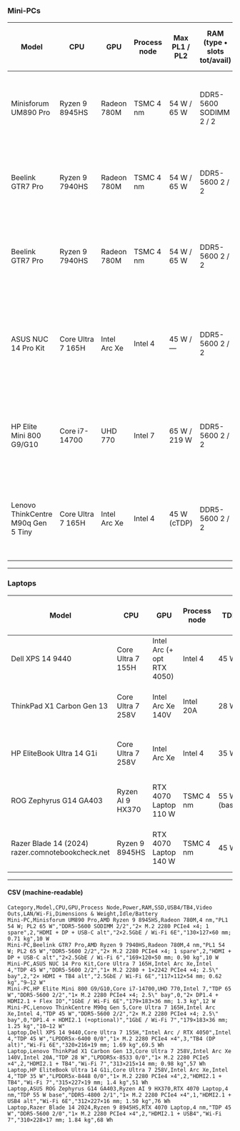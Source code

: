 ### Mini-PCs  

| Model | CPU | GPU | Process node | Max PL1 / PL2 | RAM (type • slots tot/avail) | SSD (lanes • spare bay) | USB-4 / TB4 | Video outs | LAN / Wi-Fi | Dimensions & weight | Idle power |
|-------|-----|-----|--------------|---------------|-----------------------------|-------------------------|-------------|------------|-------------|---------------------|------------|
| Minisforum UM890 Pro  | Ryzen 9 8945HS | Radeon 780M | TSMC 4 nm | 54 W / 65 W | DDR5-5600 SODIMM 2 / 2 | 2× M.2 2280 PCIe 4.0 ×4 • 1 spare | 2 | HDMI + DP + USB-C alt | 2× 2.5 GbE / Wi-Fi 6E | 130 × 127 × 60 mm; 0.71 kg | ~10 W |
| Beelink GTR7 Pro  | Ryzen 9 7940HS | Radeon 780M | TSMC 4 nm | 54 W / 65 W | DDR5-5600 2 / 2 | 2× M.2 2280 PCIe 4.0 ×4 • 1 spare | 2 | HDMI + DP + USB-C alt | 2× 2.5 GbE / Wi-Fi 6 | 169 × 120 × 50 mm; 0.90 kg | ~10 W |
Beelink GTR7 Pro  | Ryzen 9 7940HS | Radeon 780M | TSMC 4 nm | 54 W / 65 W | DDR5-5600 2 / 2 | 2× M.2 2280 PCIe 4.0 ×4 • 1 spare | 2 | HDMI + DP + USB-C alt | 2× 2.5 GbE / Wi-Fi 6 | 169 × 120 × 50 mm; 0.90 kg | ~10 W
ASUS NUC 14 Pro Kit  | Core Ultra 7 165H | Intel Arc Xe | Intel 4 | 45 W / — | DDR5-5600 2 / 2 | 1× M.2 2280 + 1× 2242 PCIe 4.0 ×4 • 2.5″ bay spare | 2 | 2× HDMI + TB4 alt | 2.5 GbE / Wi-Fi 6E | 117 × 112 × 54 mm; 0.62 kg | 9–12 W
HP Elite Mini 800 G9/G10  | Core i7-14700 | UHD 770 | Intel 7 | 65 W / 219 W | DDR5-5600 2 / 2 | 1× M.2 2280 PCIe 4.0 ×4 • 2.5″ bay spare | 0 (1 optional) | 2× DP 1.4 + HDMI 2.1 (+ Flex IO) | 1 GbE (+ opt 2.5/10) / Wi-Fi 6E | 179 × 183 × 36 mm; 1.3 kg | ~12 W
Lenovo ThinkCentre M90q Gen 5 Tiny  | Core Ultra 7 165H | Intel Arc Xe | Intel 4 | 45 W (cTDP) | DDR5-5600 2 / 2 | 2× M.2 2280 PCIe 4.0 ×4 • 2.5″ bay spare | 0 (1 optional) | DP 1.4 + HDMI 2.1 (+ punch-out) | 1 GbE / Wi-Fi 7 | 179 × 183 × 36 mm; 1.25 kg | 10–12 W

---

### Laptops  

| Model | CPU | GPU | Process node | TDP | RAM (type • slots tot/avail) | SSD (lanes • spare) | USB-4 / TB4 | Video outs | LAN / Wi-Fi | Dimensions & weight | Battery Wh |
|-------|-----|-----|--------------|---------------|-----------------------------|-------------------------|-------------|------------|-------------|---------------------|------------|
| Dell XPS 14 9440  | Core Ultra 7 155H | Intel Arc (+ opt RTX 4050) | Intel 4 | 45 W | LPDDR5x-6400 0 / 0 | 1× M.2 2280 PCIe 4.0 ×4 | 3 | TB4 only (DP alt) | — / Wi-Fi 6E | 320 × 216 × 19 mm; 1.69 kg | 69.5 Wh |
ThinkPad X1 Carbon Gen 13  | Core Ultra 7 258V | Intel Arc Xe 140V | Intel 20A | 28 W | LPDDR5x-8533 0 / 0 | 1× M.2 2280 PCIe 5.0 ×4 | 2 | HDMI 2.1 + TB4 | — / Wi-Fi 7 | 313 × 215 × 14 mm; 0.98 kg | 57 Wh
HP EliteBook Ultra 14 G1i  | Core Ultra 7 258V | Intel Arc Xe | Intel 4 | 35 W | LPDDR5x-8448 0 / 0 | 1× M.2 2280 PCIe 4.0 ×4 | 2 | HDMI 2.1 + TB4 | — / Wi-Fi 7 | 315 × 227 × 19 mm; 1.4 kg | 51 Wh
ROG Zephyrus G14 GA403  | Ryzen AI 9 HX370 | RTX 4070 Laptop 110 W | TSMC 4 nm | 55 W (base) | DDR5-4800 2 / 1 | 1× M.2 2280 PCIe 4.0 ×4 | 1 | HDMI 2.1 + USB4 alt | — / Wi-Fi 6E | 312 × 227 × 16 mm; 1.50 kg | 76 Wh
Razer Blade 14 (2024) razer.comnotebookcheck.net | Ryzen 9 8945HS | RTX 4070 Laptop 140 W | TSMC 4 nm | 45 W | DDR5-5600 2 / 0 | 1× M.2 2280 PCIe 4.0 ×4 | 2 | HDMI 2.1 + USB4 | — / Wi-Fi 7 | 310 × 228 × 17 mm; 1.84 kg | 68 Wh

---

#### CSV (machine-readable)

```csv
Category,Model,CPU,GPU,Process Node,Power,RAM,SSD,USB4/TB4,Video Outs,LAN/Wi-Fi,Dimensions & Weight,Idle/Battery
Mini-PC,Minisforum UM890 Pro,AMD Ryzen 9 8945HS,Radeon 780M,4 nm,"PL1 54 W; PL2 65 W","DDR5-5600 SODIMM 2/2","2× M.2 2280 PCIe4 ×4; 1 spare",2,"HDMI + DP + USB-C alt","2×2.5GbE / Wi-Fi 6E","130×127×60 mm; 0.71 kg",10 W
Mini-PC,Beelink GTR7 Pro,AMD Ryzen 9 7940HS,Radeon 780M,4 nm,"PL1 54 W; PL2 65 W","DDR5-5600 2/2","2× M.2 2280 PCIe4 ×4; 1 spare",2,"HDMI + DP + USB-C alt","2×2.5GbE / Wi-Fi 6","169×120×50 mm; 0.90 kg",10 W
Mini-PC,ASUS NUC 14 Pro Kit,Core Ultra 7 165H,Intel Arc Xe,Intel 4,"TDP 45 W","DDR5-5600 2/2","1× M.2 2280 + 1×2242 PCIe4 ×4; 2.5\" bay",2,"2× HDMI + TB4 alt","2.5GbE / Wi-Fi 6E","117×112×54 mm; 0.62 kg","9–12 W"
Mini-PC,HP Elite Mini 800 G9/G10,Core i7-14700,UHD 770,Intel 7,"TDP 65 W","DDR5-5600 2/2","1× M.2 2280 PCIe4 ×4; 2.5\" bay",0,"2× DP1.4 + HDMI2.1 + Flex IO","1GbE / Wi-Fi 6E","179×183×36 mm; 1.3 kg",12 W
Mini-PC,Lenovo ThinkCentre M90q Gen 5,Core Ultra 7 165H,Intel Arc Xe,Intel 4,"TDP 45 W","DDR5-5600 2/2","2× M.2 2280 PCIe4 ×4; 2.5\" bay",0,"DP1.4 + HDMI2.1 (+optional)","1GbE / Wi-Fi 7","179×183×36 mm; 1.25 kg","10–12 W"
Laptop,Dell XPS 14 9440,Core Ultra 7 155H,"Intel Arc / RTX 4050",Intel 4,"TDP 45 W","LPDDR5x-6400 0/0","1× M.2 2280 PCIe4 ×4",3,"TB4 (DP alt)","Wi-Fi 6E","320×216×19 mm; 1.69 kg",69.5 Wh
Laptop,Lenovo ThinkPad X1 Carbon Gen 13,Core Ultra 7 258V,Intel Arc Xe 140V,Intel 20A,"TDP 28 W","LPDDR5x-8533 0/0","1× M.2 2280 PCIe5 ×4",2,"HDMI2.1 + TB4","Wi-Fi 7","313×215×14 mm; 0.98 kg",57 Wh
Laptop,HP EliteBook Ultra 14 G1i,Core Ultra 7 258V,Intel Arc Xe,Intel 4,"TDP 35 W","LPDDR5x-8448 0/0","1× M.2 2280 PCIe4 ×4",2,"HDMI2.1 + TB4","Wi-Fi 7","315×227×19 mm; 1.4 kg",51 Wh
Laptop,ASUS ROG Zephyrus G14 GA403,Ryzen AI 9 HX370,RTX 4070 Laptop,4 nm,"TDP 55 W base","DDR5-4800 2/1","1× M.2 2280 PCIe4 ×4",1,"HDMI2.1 + USB4 alt","Wi-Fi 6E","312×227×16 mm; 1.50 kg",76 Wh
Laptop,Razer Blade 14 2024,Ryzen 9 8945HS,RTX 4070 Laptop,4 nm,"TDP 45 W","DDR5-5600 2/0","1× M.2 2280 PCIe4 ×4",2,"HDMI2.1 + USB4","Wi-Fi 7","310×228×17 mm; 1.84 kg",68 Wh
```